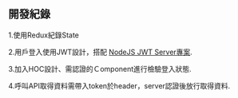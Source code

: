 ## 開發紀錄

1.使用Redux紀錄State

2.用戶登入使用JWT設計，搭配 [NodeJS JWT Server專案](https://github.com/hahalin/Serverless-Helloworld/tree/express).
    
3.加入HOC設計、需認證的Ｃomponent進行檢驗登入狀態.
    
4.呼叫API取得資料需帶入token於header，server認證後放行取得資料. 
